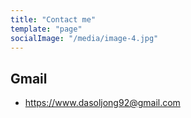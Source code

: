 ```yaml
---
title: "Contact me"
template: "page"
socialImage: "/media/image-4.jpg"
---
```


## Gmail

- https://www.dasoljong92@gmail.com
